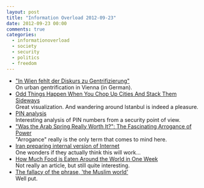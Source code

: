 ```yaml
---
layout: post
title: "Information Overload 2012-09-23"
date: 2012-09-23 00:00
comments: true
categories:
  - informationoverload
  - society
  - security
  - politics
  - freedom
---
```

* ["In Wien fehlt der Diskurs zu Gentrifizierung"](http://derstandard.at/1345166255203/In-Wien-fehlt-der-Diskurs-zu-Gentrifizierung)<br>On urban gentrification in Vienna (in German).
* [Odd Things Happen When You Chop Up Cities And Stack Them Sideways](http://www.npr.org/blogs/krulwich/2012/09/12/160996525/odd-things-happen-when-you-chop-up-cities-and-stack-them-sideways)<br>Great visualization. And wandering around Istanbul is indeed a pleasure.
* [PIN analysis](http://www.datagenetics.com/blog/september32012/index.html)<br>Interesting analysis of PIN numbers from a security point of view.
* ["Was the Arab Spring Really Worth It?": The Fascinating Arrogance of Power](http://www.jadaliyya.com/pages/index/7365/was-the-arab-spring-really-worth-it_the-fascinatin)<br>"Arrogance" really is the only term that comes to mind here.
* [Iran preparing internal version of Internet](http://www.washingtonpost.com/world/national-security/iran-preparing-internal-version-of-internet/2012/09/19/79458194-01c3-11e2-b260-32f4a8db9b7e_story.html)<br>One wonders if they actually think this will work...
* [How Much Food is Eaten Around the World in One Week](http://www.antalik.com/how-much-food-is-eaten-around-the-world-in-one-week/)<br>Not really an article, but still quite interesting.
* [The fallacy of the phrase, 'the Muslim world'](http://www.aljazeera.com/indepth/opinion/2012/09/20129168313878423.html)<br>Well put.
